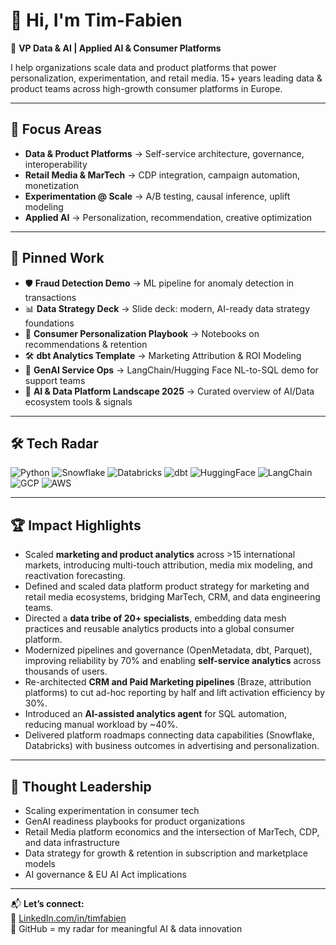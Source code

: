 # 👋 Hi, I'm Tim-Fabien

🎯 **VP Data & AI | Applied AI & Consumer Platforms**

I help organizations scale data and product platforms that power personalization, experimentation, and retail media.
15+ years leading data & product teams across high-growth consumer platforms in Europe.

---

## 🧠 Focus Areas

- **Data & Product Platforms** → Self-service architecture, governance, interoperability
- **Retail Media & MarTech** → CDP integration, campaign automation, monetization
- **Experimentation @ Scale** → A/B testing, causal inference, uplift modeling
- **Applied AI** → Personalization, recommendation, creative optimization

---

## 📌 Pinned Work

- 🛡️ **Fraud Detection Demo** → ML pipeline for anomaly detection in transactions
- 📊 **Data Strategy Deck** → Slide deck: modern, AI-ready data strategy foundations
- 🎯 **Consumer Personalization Playbook** → Notebooks on recommendations & retention  
- 🛠️ **dbt Analytics Template** → Marketing Attribution & ROI Modeling
- 🤖 **GenAI Service Ops** → LangChain/Hugging Face NL-to-SQL demo for support teams
- 📡 **AI & Data Platform Landscape 2025** → Curated overview of AI/Data ecosystem tools & signals

---

## 🛠️ Tech Radar

![Python](https://img.shields.io/badge/-Python-333?style=flat&logo=python)
![Snowflake](https://img.shields.io/badge/-Snowflake-2b303a?style=flat&logo=snowflake)
![Databricks](https://img.shields.io/badge/-Databricks-eb3c00?style=flat&logo=databricks)
![dbt](https://img.shields.io/badge/-dbt-FF694B?style=flat&logo=dbt)
![HuggingFace](https://img.shields.io/badge/-HuggingFace-FCC624?style=flat&logo=huggingface)
![LangChain](https://img.shields.io/badge/-LangChain-000000?style=flat)
![GCP](https://img.shields.io/badge/-GCP-4285F4?style=flat&logo=googlecloud)
![AWS](https://img.shields.io/badge/-AWS-FF9900?style=flat&logo=amazon)

---

## 🏆 Impact Highlights

- Scaled **marketing and product analytics** across >15 international markets, introducing multi-touch attribution, media mix modeling, and reactivation forecasting.
- Defined and scaled data platform product strategy for marketing and retail media ecosystems, bridging MarTech, CRM, and data engineering teams. 
- Directed a **data tribe of 20+ specialists**, embedding data mesh practices and reusable analytics products into a global consumer platform.  
- Modernized pipelines and governance (OpenMetadata, dbt, Parquet), improving reliability by 70% and enabling **self-service analytics** across thousands of users.  
- Re-architected **CRM and Paid Marketing pipelines** (Braze, attribution platforms) to cut ad-hoc reporting by half and lift activation efficiency by 30%.  
- Introduced an **AI-assisted analytics agent** for SQL automation, reducing manual workload by ~40%.
- Delivered platform roadmaps connecting data capabilities (Snowflake, Databricks) with business outcomes in advertising and personalization.

---

## 🎤 Thought Leadership

- Scaling experimentation in consumer tech  
- GenAI readiness playbooks for product organizations
- Retail Media platform economics and the intersection of MarTech, CDP, and data infrastructure
- Data strategy for growth & retention in subscription and marketplace models
- AI governance & EU AI Act implications

---

📬 **Let’s connect:**  
🔗 [LinkedIn.com/in/timfabien](https://www.linkedin.com/in/timfabien/)  
🎸 GitHub = my radar for meaningful AI & data innovation

